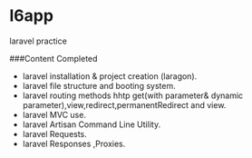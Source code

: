# l6app
laravel practice

###Content Completed 
- laravel installation & project creation (laragon).
- laravel file structure and booting system.
- laravel routing methods hhtp get(with parameter& dynamic parameter),view,redirect,permanentRedirect and view.
- laravel MVC use.
- laravel Artisan Command Line Utility.
- laravel Requests.
- laravel Responses ,Proxies.
